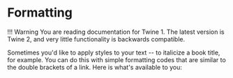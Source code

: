 # Formatting

!!! Warning
    You are reading documentation for Twine 1. The latest version is Twine 2, and very little functionality is backwards compatible.

Sometimes you'd like to apply styles to your text -- to italicize a book title, for example. You can do this with simple formatting codes that are similar to the double brackets of a link. Here is what's available to you:

